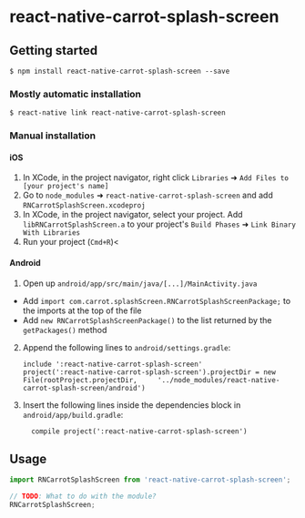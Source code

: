 
# react-native-carrot-splash-screen

## Getting started

`$ npm install react-native-carrot-splash-screen --save`

### Mostly automatic installation

`$ react-native link react-native-carrot-splash-screen`

### Manual installation


#### iOS

1. In XCode, in the project navigator, right click `Libraries` ➜ `Add Files to [your project's name]`
2. Go to `node_modules` ➜ `react-native-carrot-splash-screen` and add `RNCarrotSplashScreen.xcodeproj`
3. In XCode, in the project navigator, select your project. Add `libRNCarrotSplashScreen.a` to your project's `Build Phases` ➜ `Link Binary With Libraries`
4. Run your project (`Cmd+R`)<

#### Android

1. Open up `android/app/src/main/java/[...]/MainActivity.java`
  - Add `import com.carrot.splashScreen.RNCarrotSplashScreenPackage;` to the imports at the top of the file
  - Add `new RNCarrotSplashScreenPackage()` to the list returned by the `getPackages()` method
2. Append the following lines to `android/settings.gradle`:
  	```
  	include ':react-native-carrot-splash-screen'
  	project(':react-native-carrot-splash-screen').projectDir = new File(rootProject.projectDir, 	'../node_modules/react-native-carrot-splash-screen/android')
  	```
3. Insert the following lines inside the dependencies block in `android/app/build.gradle`:
  	```
      compile project(':react-native-carrot-splash-screen')
  	```


## Usage
```javascript
import RNCarrotSplashScreen from 'react-native-carrot-splash-screen';

// TODO: What to do with the module?
RNCarrotSplashScreen;
```
  